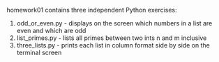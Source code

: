 homework01 contains three independent Python exercises:
 1. odd_or_even.py - displays on the screen which numbers in a list are even and which are odd
 2. list_primes.py - lists all primes between two ints n and m inclusive
 3. three_lists.py - prints each list in column format side by side on the terminal screen 
